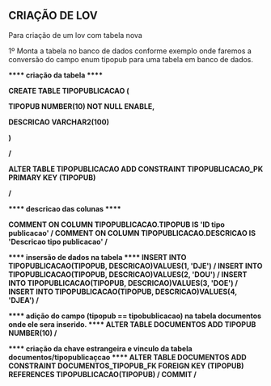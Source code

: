 <H2>CRIAÇÃO DE LOV</H2>

<span>Para criação de um lov com tabela nova</span>

<p>1º Monta a tabela no banco de dados conforme exemplo onde faremos a conversão do campo enum tipopub para uma tabela em banco de dados.</p>
<strong>
  **** criação da tabela ****
  
<p>  CREATE TABLE TIPOPUBLICACAO (								</p>
<p>    TIPOPUB    NUMBER(10) NOT NULL ENABLE, 							</p>
<p>	  DESCRICAO  VARCHAR2(100)								</p>
<p>  )												</p>
<p>  /												</p>
<p>  ALTER TABLE TIPOPUBLICACAO ADD CONSTRAINT TIPOPUBLICACAO_PK PRIMARY KEY (TIPOPUB)		</p>
<p> /												</p>

  **** descricao das colunas ****
  
  COMMENT ON COLUMN TIPOPUBLICACAO.TIPOPUB IS 'ID tipo publicacao'
  /
  COMMENT ON COLUMN TIPOPUBLICACAO.DESCRICAO IS 'Descricao tipo publicacao'
  /

  **** insersão de dados na tabela ****
  INSERT INTO TIPOPUBLICACAO(TIPOPUB, DESCRICAO)VALUES(1, 'DJE')
  /
  INSERT INTO TIPOPUBLICACAO(TIPOPUB, DESCRICAO)VALUES(2, 'DOU')
  /
  INSERT INTO TIPOPUBLICACAO(TIPOPUB, DESCRICAO)VALUES(3, 'DOE')
  /
  INSERT INTO TIPOPUBLICACAO(TIPOPUB, DESCRICAO)VALUES(4, 'DJEA')
  /

  **** adição do campo (tipopub == tipobublicacao) na tabela documentos onde ele sera inserido. ****
  ALTER TABLE DOCUMENTOS ADD TIPOPUB NUMBER(10)
  /

  **** criação da chave estrangeira e vinculo da tabela documentos/tipopublicaçcao ****
  ALTER TABLE DOCUMENTOS ADD CONSTRAINT DOCUMENTOS_TIPOPUB_FK FOREIGN KEY (TIPOPUB)  REFERENCES TIPOPUBLICACAO(TIPOPUB)
  /
  COMMIT
  /
  </strong>

  
